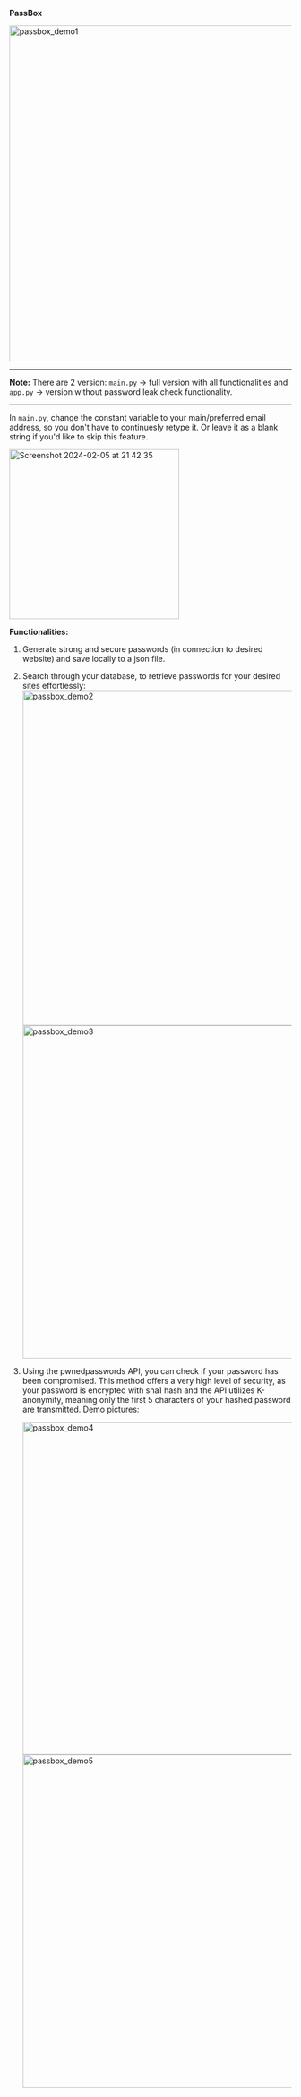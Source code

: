 **PassBox**

<img width="599" alt="passbox_demo1" src="https://github.com/molleremil/passbox/assets/139823248/4c8e04fe-da40-43ab-a616-9d76870cd103">

------------------------------------------------------------------------------------------------------------------------------------------

**Note:** There are 2 version: `main.py` -> full version with all functionalities and `app.py` -> version without password leak check functionality.

------------------------------------------------------------------------------------------------------------------------------------------

In `main.py`, change the constant variable to your main/preferred email address, so you don't have to continuesly retype it. Or leave it as a blank string if you'd like to skip this feature.

<img width="303" alt="Screenshot 2024-02-05 at 21 42 35" src="https://github.com/molleremil/passbox/assets/139823248/472dad86-9402-4215-ab10-a3e273dbc5b0">

**Functionalities:**

  1. Generate strong and secure passwords (in connection to desired website) and save locally to a json file.
  2. Search through your database, to retrieve passwords for your desired sites effortlessly:
     <img width="598" alt="passbox_demo2" src="https://github.com/molleremil/passbox/assets/139823248/0fe932a6-332b-4c27-b545-4442709dc0e5">
     <img width="594" alt="passbox_demo3" src="https://github.com/molleremil/passbox/assets/139823248/add0b072-b6d9-4cfd-be35-6097eb73296b">
  3. Using the pwnedpasswords API, you can check if your password has been compromised. This method offers a very high level of security, as your password is encrypted with sha1 hash and the API utilizes K-anonymity, meaning only the first 5 characters of your hashed password are transmitted. Demo pictures:
     
     <img width="594" alt="passbox_demo4" src="https://github.com/molleremil/passbox/assets/139823248/4d0d102d-136f-4871-874f-4f311fba69d7">
     
     <img width="594" alt="passbox_demo5" src="https://github.com/molleremil/passbox/assets/139823248/1da9bf96-0926-4abf-b50a-ef906ad8a2d5">


     

